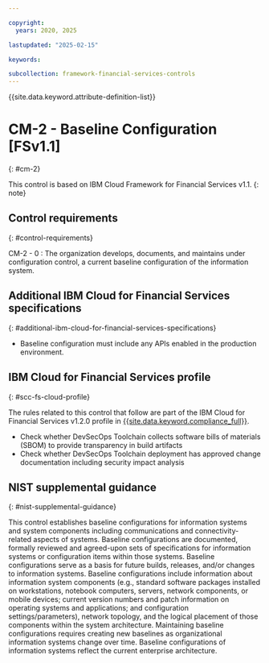 ```yaml
---

copyright:
  years: 2020, 2025

lastupdated: "2025-02-15"

keywords:

subcollection: framework-financial-services-controls
---
```


{{site.data.keyword.attribute-definition-list}}

               
# CM-2 - Baseline Configuration [FSv1.1]
{: #cm-2}

This control is based on IBM Cloud Framework for Financial Services v1.1.
{: note}


## Control requirements
{: #control-requirements}

CM-2 - 0
    : The organization develops, documents, and maintains under configuration control, a current baseline configuration of the information system.

## Additional IBM Cloud for Financial Services specifications
{: #additional-ibm-cloud-for-financial-services-specifications}

- Baseline configuration must include any APIs enabled in the production environment.

## IBM Cloud for Financial Services profile
{: #scc-fs-cloud-profile}

The rules related to this control that follow are part of the IBM Cloud for Financial Services v1.2.0 profile in [{{site.data.keyword.compliance_full}}](/docs/security-compliance?topic=security-compliance-getting-started).

- Check whether DevSecOps Toolchain collects software bills of materials (SBOM) to provide transparency in build artifacts 
- Check whether DevSecOps Toolchain deployment has approved change documentation including security impact analysis

## NIST supplemental guidance
{: #nist-supplemental-guidance}

This control establishes baseline configurations for information systems and system components including communications and connectivity-related aspects of systems. Baseline configurations are documented, formally reviewed and agreed-upon sets of specifications for information systems or configuration items within those systems. Baseline configurations serve as a basis for future builds, releases, and/or changes to information systems. Baseline configurations include information about information system components (e.g., standard software packages installed on workstations, notebook computers, servers, network components, or mobile devices; current version numbers and patch information on operating systems and applications; and configuration settings/parameters), network topology, and the logical placement of those components within the system architecture. Maintaining baseline configurations requires creating new baselines as organizational information systems change over time. Baseline configurations of information systems reflect the current enterprise architecture.






